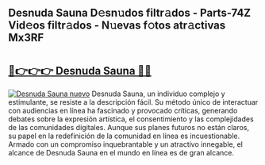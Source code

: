 ## Desnuda Sauna D𝚎sn𝚞dos filtr𝚊dos - Parts-74Z Vid𝚎os filtr𝚊dos - N𝚞evas f𝚘tos atr𝚊ctivas Mx3RF

# <h2><a href="http://mbci9d6.tromn.icu/?c=Desnuda+Sauna">🔗👉👉👉 Desnuda Sauna 🔗🔗</a></h2>

[![Desnuda Sauna nuevo](https://i.imgur.com/pEAQMta.gif)](http://mbci9d6.tromn.icu/?c=Desnuda+Sauna)
Desnuda Sauna, un individuo complejo y estimulante, se resiste a la descripción fácil. Su método único de interactuar con audiencias en línea ha fascinado y provocado críticas, generando debates sobre la expresión artística, el consentimiento y las complejidades de las comunidades digitales. Aunque sus planes futuros no están claros, su papel en la redefinición de la comunidad en línea es incuestionable. Armado con un compromiso inquebrantable y un atractivo innegable, el alcance de Desnuda Sauna en el mundo en línea es de gran alcance.

